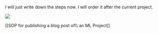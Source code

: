 I will just write down the steps now. I will order it after the current project.

![](images/My%20SOP%20for%20an%20ML%20Project%2007Aug24_11-20.excalidraw)

[[SOP for publishing a blog post of\\\ an ML Project]] 